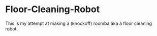 # Floor-Cleaning-Robot
This is my attempt at making a (knockoff) roomba aka a floor cleaning robot. 
